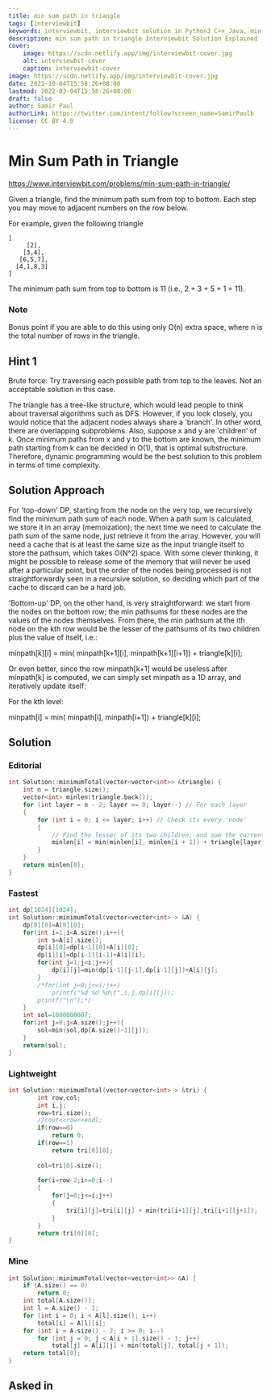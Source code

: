 ```yaml
---
title: min sum path in triangle
tags: [interviewbit]
keywords: interviewbit, interviewbit solution in Python3 C++ Java, min sum path in triangle solution
description: min sum path in triangle Interviewbit Solution Explained
cover:
    image: https://scdn.netlify.app/img/interviewbit-cover.jpg
    alt: interviewbit-cover
    caption: interviewbit-cover
image: https://scdn.netlify.app/img/interviewbit-cover.jpg
date: 2021-10-04T15:58:26+08:00
lastmod: 2022-03-04T15:58:26+08:00
draft: false
author: Samir Paul
authorLink: https://twitter.com/intent/follow?screen_name=SamirPaulb
license: CC BY 4.0
---
```


# Min Sum Path in Triangle

https://www.interviewbit.com/problems/min-sum-path-in-triangle/

Given a triangle, find the minimum path sum from top to bottom. Each step you may move to adjacent numbers on the row below.

For example, given the following triangle
```
[
     [2],
    [3,4],
   [6,5,7],
  [4,1,8,3]
]
```
The minimum path sum from top to bottom is 11 (i.e., 2 + 3 + 5 + 1 = 11).

### Note

Bonus point if you are able to do this using only O(n) extra space, where n is the total number of rows in the triangle. 

## Hint 1

Brute force: Try traversing each possible path from top to the leaves. Not an acceptable solution in this case.

The triangle has a tree-like structure, which would lead people to think about traversal algorithms such as DFS. However, if you look closely, you would notice that the adjacent nodes always share a 'branch'. In other word, there are overlapping subproblems. Also, suppose x and y are 'children' of k. Once minimum paths from x and y to the bottom are known, the minimum path starting from k can be decided in O(1), that is optimal substructure. Therefore, dynamic programming would be the best solution to this problem in terms of time complexity.

## Solution Approach

For 'top-down' DP, starting from the node on the very top, we recursively find the minimum path sum of each node. When a path sum is calculated, we store it in an array (memoization); the next time we need to calculate the path sum of the same node, just retrieve it from the array. However, you will need a cache that is at least the same size as the input triangle itself to store the pathsum, which takes O(N^2) space. With some clever thinking, it might be possible to release some of the memory that will never be used after a particular point, but the order of the nodes being processed is not straightforwardly seen in a recursive solution, so deciding which part of the cache to discard can be a hard job.

'Bottom-up' DP, on the other hand, is very straightforward: we start from the nodes on the bottom row; the min pathsums for these nodes are the values of the nodes themselves. From there, the min pathsum at the ith node on the kth row would be the lesser of the pathsums of its two children plus the value of itself, i.e.:

minpath[k][i] = min( minpath[k+1][i], minpath[k+1][i+1]) + triangle[k][i];

Or even better, since the row minpath[k+1] would be useless after minpath[k] is computed, we can simply set minpath as a 1D array, and iteratively update itself:

For the kth level:

minpath[i] = min( minpath[i], minpath[i+1]) + triangle[k][i];

## Solution

### Editorial
```cpp
int Solution::minimumTotal(vector<vector<int>> &triangle) {
    int n = triangle.size();
    vector<int> minlen(triangle.back());
    for (int layer = n - 2; layer >= 0; layer--) // For each layer
    {
        for (int i = 0; i <= layer; i++) // Check its every 'node'
        {
            // Find the lesser of its two children, and sum the current value in the triangle with it.
            minlen[i] = min(minlen[i], minlen[i + 1]) + triangle[layer][i];
        }
    }
    return minlen[0];
}
```

### Fastest
```cpp
int dp[1024][1024];
int Solution::minimumTotal(vector<vector<int> > &A) {
    dp[0][0]=A[0][0];
    for(int i=1;i<A.size();i++){
        int s=A[i].size();
        dp[i][0]=dp[i-1][0]+A[i][0];
        dp[i][i]=dp[i-1][i-1]+A[i][i];
        for(int j=1;j<i;j++){
            dp[i][j]=min(dp[i-1][j-1],dp[i-1][j])+A[i][j];
        }
        /*for(int j=0;j<=i;j++)
            printf("%d %d %d\t",i,j,dp[i][j]);
        printf("\n");*/
    }
    int sol=1000000007;
    for(int j=0;j<A.size();j++){
        sol=min(sol,dp[A.size()-1][j]);
    }
    return(sol);
}
```

### Lightweight
```cpp
int Solution::minimumTotal(vector<vector<int> > &tri) {
        int row,col;
        int i,j;
        row=tri.size();
        //cout<<row<<endl;
        if(row==0)
            return 0;
        if(row==1)
            return tri[0][0];
            
        col=tri[0].size();
        
        for(i=row-2;i>=0;i--)
        {
            for(j=0;j<=i;j++)
            {
                tri[i][j]=tri[i][j] + min(tri[i+1][j],tri[i+1][j+1]);
            }
        }
        return tri[0][0];
}
```

### Mine
```cpp
int Solution::minimumTotal(vector<vector<int>> &A) {
    if (A.size() == 0)
        return 0;
    int total[A.size()];
    int l = A.size() - 1;
    for (int i = 0; i < A[l].size(); i++)
        total[i] = A[l][i];
    for (int i = A.size() - 2; i >= 0; i--)
        for (int j = 0; j < A[i + 1].size() - 1; j++)
            total[j] = A[i][j] + min(total[j], total[j + 1]);
    return total[0];
}

```

## Asked in



